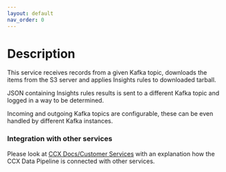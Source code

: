 ```yaml
---
layout: default
nav_order: 0
---
```

# Description

This service receives records from a given Kafka topic, downloads the items
from the S3 server and applies Insights rules to downloaded tarball.

JSON containing Insights rules results is sent to a different Kafka topic
and logged in a way to be determined.

Incoming and outgoing Kafka topics are configurable, these can be even handled
by different Kafka instances.

### Integration with other services

Please look at [CCX Docs/Customer
Services](https://ccx-docs.cloud.paas.psi.redhat.com//customer/index.html) with
an explanation how the CCX Data Pipeline is connected with other services.
